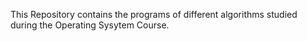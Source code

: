This Repository contains the programs of different algorithms studied during the Operating Sysytem Course.
